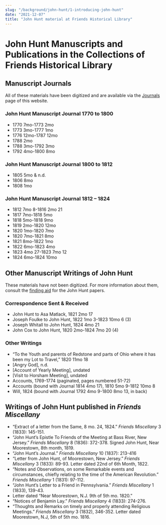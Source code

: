 ```yaml
---
slug: "/background/john-hunt/1-introducing-john-hunt"
date: "2021-12-07"
title: "John Hunt material at Friends Historical Library"
---
```


# John Hunt Manuscripts and Publications in the Collections of Friends Historical Library

## Manuscript Journals
All of these materials have been digitized and are available via the [Journals](/journals) page of this website.

### John Hunt Manuscript Journal 1770 to 1800
- 1770 7mo-1773 2mo
- 1773 3mo-1777 1mo
- 1776 12mo-1787 12mo
- 1788 2mo
- 1788 3mo-1792 3mo
- 1792 4mo-1800 8mo

### John Hunt Manuscript Journal 1800 to 1812
- 1805 5mo & n.d.
- 1806 8mo
- 1808 1mo

### John Hunt Manuscript Journal 1812 – 1824
- 1812 7mo 8-1816 2mo 21
- 1817 7mo-1818 5mo
- 1818 5mo-1818 9mo		
- 1819 2mo-1820 12mo
- 1820 1mo-1820 7mo
- 1820 7mo-1821 8mo
- 1821 8mo-1822 1mo
- 1822 6mo-1823 4mo
- 1823 4mo 27-1823 7mo 12
- 1824 6mo-1824 10mo

## Other Manuscript Writings of John Hunt
These materials have not been digitized. For more information about them, consult the [finding aid](https://archives.tricolib.brynmawr.edu/resources/5240johu) for the John Hunt papers.

### Correspondence Sent & Received
- John Hunt to Asa Matlack, 1821 2mo 17
- Joseph Foulke to John Hunt, 1822 1mo 3-1823 10mo 6 (3)
- Joseph Whitall to John Hunt, 1824 4mo 21
- John Cox to John Hunt, 1820 2mo-1824 7mo 20 (4)

### Other Writings
- “To the Youth and parents of Redstone and parts of Ohio where it has been my Lot to Travel,” 1820 11mo 18
- [Angry God], n.d.
- [Account of Yearly Meeting], undated
- [Visit to Horsham Meeting], undated
- Accounts, 1769-1774 (paginated, pages numbered 51-72)
- Accounts (bound with Journal 1814 4mo 17), 1810 5mo 9-1812 10mo 8
- Will, 1824 (bound with Journal 1792 4mo 9-1800 8mo 13, in back)

## Writings of John Hunt published in *Friends Miscellany*
- “Extract of a letter from the Same, 8 mo. 24, 1824.” *Friends Miscellany* 3 (1833): 145-151.
- “John Hunt’s Epistle To Friends of the Meeting at Bass River, New Jersey.” *Friends Miscellany* 8 (1836): 372-378.  Signed John Hunt, Near Moorestown, 8th month, 1819.
- “John Hunt’s Journal.” *Friends Miscellany* 10 (1837): 213-416
- “Letter from John Hunt, of Moorestown, New Jersey.” *Friends Miscellany* 3 (1833): 89-93.  Letter dated 22nd of 6th Month, 1822.
- “Notes and Observations, on some Remarkable events and circumstances, chiefly relating to the time of the American Revolution.” *Friends Miscellany* 1 (1831): 97-112.
- “John Hunt’s Letter to a Friend in Pennsylvania.”  *Friends Miscellany* 1 (1833), 139-43.
- Letter dated “Near Moorestown, N.J. 9th of 5th mo. 1820.”
- “Notices of Benjamin Lay.” *Friends Miscellany* 4 (1833): 274-276.
- “Thoughts and Remarks on timely and properly attending Religious Meetings.” *Friends Miscellany* 3 (1832), 346-352.  Letter dated Moorestown, N.J,   5th of 5th mo. 1816.

